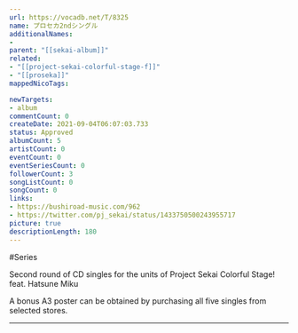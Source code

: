 ```yaml
---
url: https://vocadb.net/T/8325
name: プロセカ2ndシングル
additionalNames: 
- 
parent: "[[sekai-album]]"
related:
- "[[project-sekai-colorful-stage-f]]"
- "[[proseka]]"
mappedNicoTags:

newTargets:
- album
commentCount: 0
createDate: 2021-09-04T06:07:03.733
status: Approved
albumCount: 5
artistCount: 0
eventCount: 0
eventSeriesCount: 0
followerCount: 3
songListCount: 0
songCount: 0
links: 
- https://bushiroad-music.com/962
- https://twitter.com/pj_sekai/status/1433750500243955717
picture: true
descriptionLength: 180
---
```


#Series

Second round of CD singles for the units of Project Sekai Colorful Stage! feat. Hatsune Miku

A bonus A3 poster can be obtained by purchasing all five singles from selected stores.

---

